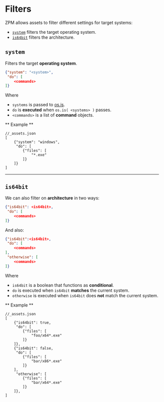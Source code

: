 # Filters
ZPM allows assets to filter different settings for target systems:

* [`system`](#system) filters the target operating system.
* [`is64bit`](#is64bit) filters the architecture.

## `system`
Filters the target **operating system**.

```json
{"system": "<system>",
 "do": [
    <commands>
]}
```

Where  

* `systems` is passed to [os.is](https://github.com/premake/premake-core/wiki/os.is).
* `do` is **executed** when `os.is( <systems> )` passes.
* `<commands>` is a list of **command** objects.

** Example **
```
//_assets.json
[
    {"system": "windows",
     "do": [
        {"files": [
            "*.exe"
        ]}
    ]}
]
```

----

## `is64bit`
We can also filter on **architecture** in two ways:
```json
{"is64bit": <is64bit>,
 "do": [
    <commands>
]}
```

And also:
```json
{"is64bit":<is64bit>,
 "do": [
    <commands>
],
 "otherwise": [
    <commands>
]}
```
Where

* `is64bit` is a boolean that functions as **conditional**.
* `do` is executed when `is64bit` **matches** the current system.
* `otherwise` is executed when `is64bit` does **not** match the current system.

** Example **
```
//_assets.json
[
    {"is64bit": true,
     "do": [
        {"files": [
            "foo/x64*.exe"
        ]}
    ]},
    {"is64bit": false,
     "do": [
        {"files": [
            "bar/x86*.exe"
        ]}
    ],
     "otherwise": [
        {"files": [
            "bar/x64*.exe"
        ]}
    ]},
]
```